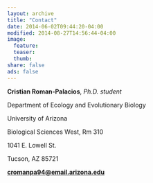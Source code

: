 ```yaml
---
layout: archive
title: "Contact"
date: 2014-06-02T09:44:20-04:00
modified: 2014-08-27T14:56:44-04:00
image:
  feature:
  teaser:
  thumb:
share: false
ads: false
---
```


**Cristian Roman-Palacios**, *Ph.D. student*

Department of Ecology and Evolutionary Biology 

University of Arizona

Biological Sciences West, Rm 310

1041 E. Lowell St. 

Tucson, AZ  85721

**cromanpa94@email.arizona.edu**
